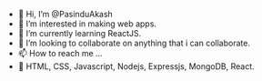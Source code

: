 - 👋 Hi, I’m @PasinduAkash
- 👀 I’m interested in making web apps.
- 🌱 I’m currently learning ReactJS.
- 💞️ I’m looking to collaborate on anything that i can collaborate.
- 📫 How to reach me ...
- 🙌 HTML, CSS, Javascript, Nodejs, Expressjs, MongoDB, React. 

<!---

--->
